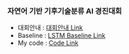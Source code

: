 ### 자연어 기반 기후기술분류 AI 경진대회

- 대회안내 : [대회안내 Link](https://dacon.io/competitions/official/235744/overview/description)
- Baseline : [LSTM Baseline Link](https://dacon.io/competitions/official/235744/codeshare/2848?page=1&dtype=recent)
- My code : [Code Link](https://github.com/threegenie/climate_classify/blob/main/climate_labeling_nlp.ipynb)
